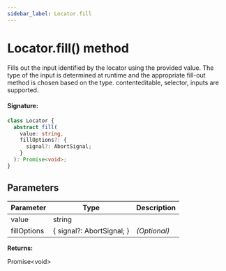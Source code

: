 ```yaml
---
sidebar_label: Locator.fill
---
```


# Locator.fill() method

Fills out the input identified by the locator using the provided value. The type of the input is determined at runtime and the appropriate fill-out method is chosen based on the type. contenteditable, selector, inputs are supported.

#### Signature:

```typescript
class Locator {
  abstract fill(
    value: string,
    fillOptions?: {
      signal?: AbortSignal;
    }
  ): Promise<void>;
}
```

## Parameters

| Parameter   | Type                      | Description  |
| ----------- | ------------------------- | ------------ |
| value       | string                    |              |
| fillOptions | { signal?: AbortSignal; } | _(Optional)_ |

**Returns:**

Promise&lt;void&gt;
